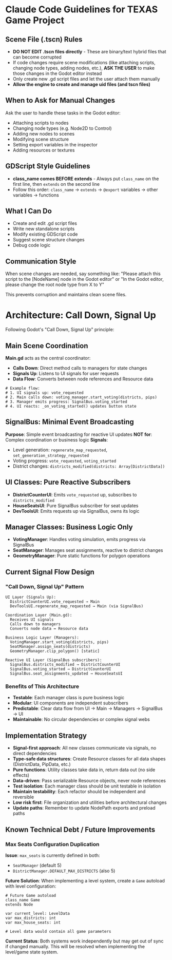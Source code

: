 # Claude Code Guidelines for TEXAS Game Project

## Scene File (.tscn) Rules
- **DO NOT EDIT .tscn files directly** - These are binary/text hybrid files that can become corrupted
- If code changes require scene modifications (like attaching scripts, changing node types, adding nodes, etc.), **ASK THE USER** to make those changes in the Godot editor instead
- Only create new .gd script files and let the user attach them manually
- **Allow the engine to create and manage uid files (and tscn files)**

## When to Ask for Manual Changes
Ask the user to handle these tasks in the Godot editor:
- Attaching scripts to nodes
- Changing node types (e.g. Node2D to Control)
- Adding new nodes to scenes
- Modifying scene structure
- Setting export variables in the inspector
- Adding resources or textures

## GDScript Style Guidelines
- **class_name comes BEFORE extends** - Always put `class_name` on the first line, then `extends` on the second line
- Follow this order: `class_name` → `extends` → `@export` variables → other variables → functions

## What I Can Do
- Create and edit .gd script files
- Write new standalone scripts
- Modify existing GDScript code
- Suggest scene structure changes
- Debug code logic

## Communication Style
When scene changes are needed, say something like:
"Please attach this script to the [NodeName] node in the Godot editor"
or
"In the Godot editor, please change the root node type from X to Y"

This prevents corruption and maintains clean scene files.

# Architecture: Call Down, Signal Up

Following Godot's "Call Down, Signal Up" principle:

## Main Scene Coordination
**Main.gd** acts as the central coordinator:
- **Calls Down**: Direct method calls to managers for state changes
- **Signals Up**: Listens to UI signals for user requests
- **Data Flow**: Converts between node references and Resource data

```gdscript
# Example flow:
# 1. UI signals up: vote_requested
# 2. Main calls down: voting_manager.start_voting(districts, pips)
# 3. Manager emits progress: SignalBus.voting_started
# 4. UI reacts: _on_voting_started() updates button state
```

## SignalBus: Minimal Event Broadcasting
**Purpose**: Simple event broadcasting for reactive UI updates
**NOT for**: Complex coordination or business logic
**Signals**:
- Level generation: `regenerate_map_requested`, `set_generation_strategy_requested`
- Voting progress: `vote_requested`, `voting_started`
- District changes: `districts_modified(districts: Array[DistrictData])`

## UI Classes: Pure Reactive Subscribers
- **DistrictCounterUI**: Emits `vote_requested` up, subscribes to `districts_modified`
- **HouseSeatsUI**: Pure SignalBus subscriber for seat updates
- **DevToolsUI**: Emits requests up via SignalBus, owns its logic

## Manager Classes: Business Logic Only
- **VotingManager**: Handles voting simulation, emits progress via SignalBus
- **SeatManager**: Manages seat assignments, reactive to district changes
- **GeometryManager**: Pure static functions for polygon operations


## Current Signal Flow Design

### "Call Down, Signal Up" Pattern
```
UI Layer (Signals Up):
  DistrictCounterUI.vote_requested → Main
  DevToolsUI.regenerate_map_requested → Main (via SignalBus)

Coordination Layer (Main.gd):
  Receives UI signals
  Calls down to managers
  Converts node data ↔ Resource data

Business Logic Layer (Managers):
  VotingManager.start_voting(districts, pips)
  SeatManager.assign_seats(districts)
  GeometryManager.clip_polygon() [static]

Reactive UI Layer (SignalBus subscribers):
  SignalBus.districts_modified → DistrictCounterUI
  SignalBus.voting_started → DistrictCounterUI
  SignalBus.seat_assignments_updated → HouseSeatsUI
```


### Benefits of This Architecture
- **Testable**: Each manager class is pure business logic
- **Modular**: UI components are independent subscribers
- **Predictable**: Clear data flow from UI → Main → Managers → SignalBus → UI
- **Maintainable**: No circular dependencies or complex signal webs

## Implementation Strategy
- **Signal-first approach**: All new classes communicate via signals, no direct dependencies
- **Type-safe data structures**: Create Resource classes for all data shapes (DistrictData, PipData, etc.)
- **Pure functions**: Utility classes take data in, return data out (no side effects)
- **Data-driven**: Pass serializable Resource objects, never node references
- **Test isolation**: Each manager class should be unit testable in isolation
- **Maintain testability**: Each refactor should be independent and reversible  
- **Low risk first**: File organization and utilities before architectural changes
- **Update paths**: Remember to update NodePath exports and preload paths

## Known Technical Debt / Future Improvements

### Max Seats Configuration Duplication
**Issue**: `max_seats` is currently defined in both:
- `SeatManager` (default 5)
- `DistrictManager.DEFAULT_MAX_DISTRICTS` (also 5)

**Future Solution**: When implementing a level system, create a `Game` autoload with level configuration:
```gdscript
# Future Game autoload
class_name Game
extends Node

var current_level: LevelData
var max_districts: int
var max_house_seats: int

# Level data would contain all game parameters
```

**Current Status**: Both systems work independently but may get out of sync if changed manually. This will be resolved when implementing the level/game state system.